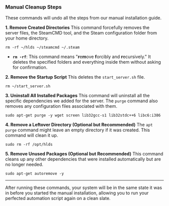 ### Manual Cleanup Steps

These commands will undo all the steps from our manual installation guide.

**1. Remove Created Directories**
This command forcefully removes the server files, the SteamCMD tool, and the Steam configuration folder from your home
directory.

```shell
rm -rf ~/hlds ~/steamcmd ~/.steam
```

* **`rm -rf`**: This command means "**r**e**m**ove **f**orcibly and **r**ecursively." It deletes the specified folders
  and everything inside them without asking for confirmation.

**2. Remove the Startup Script**
This deletes the `start_server.sh` file.

```shell
rm ~/start_server.sh
```

**3. Uninstall All Installed Packages**
This command will uninstall all the specific dependencies we added for the server. The `purge` command also removes any
configuration files associated with them.

```shell
sudo apt-get purge -y wget screen lib32gcc-s1 lib32stdc++6 libc6:i386
```

**4. Remove a Leftover Directory (Optional but Recommended)**
The `apt purge` command might leave an empty directory if it was created. This command will clean it up.

```shell
sudo rm -rf /opt/hlds
```

**5. Remove Unused Packages (Optional but Recommended)**
This command cleans up any other dependencies that were installed automatically but are no longer needed.

```shell
sudo apt-get autoremove -y
```

-----

After running these commands, your system will be in the same state it was in before you started the manual
installation, allowing you to run your perfected automation script again on a clean slate.